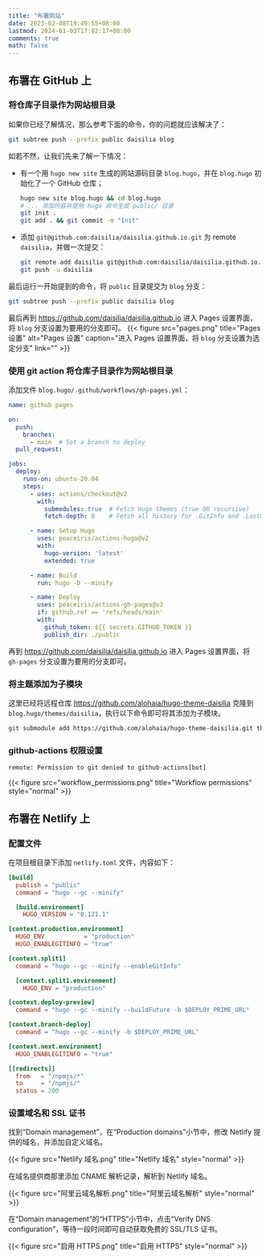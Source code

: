 ```yaml
---
title: "布署网站"
date: 2023-02-08T19:49:55+08:00
lastmod: 2024-01-03T17:02:17+08:00
comments: true
math: false
---
```


<!--more-->

## 布署在 GitHub 上

### 将仓库子目录作为网站根目录

如果你已经了解情况，那么参考下面的命令，你的问题就应该解决了：

```bash
git subtree push --prefix public daisilia blog
```

如若不然，让我们先来了解一下情况：

- 有一个用 `hugo new site` 生成的网站源码目录 `blog.hugo`，并在 `blog.hugo` 初始化了一个 GitHub 仓库；
    ```bash
    hugo new site blog.hugo && cd blog.hugo
    # ... 添加内容并使用 hugo 命令生成 public/ 目录
    git init .
    git add . && git commit -m "Init"
    ```
- 添加 `git@github.com:daisilia/daisilia.github.io.git` 为 remote `daisilia`，并做一次提交：
    ```bash
    git remote add daisilia git@github.com:daisilia/daisilia.github.io.git
    git push -u daisilia
    ```

最后运行一开始提到的命令，将 `public` 目录提交为 `blog` 分支：

```bash
git subtree push --prefix public daisilia blog
```

最后再到 https://github.com/daisilia/daisilia.github.io 进入 Pages 设置界面，将 `blog` 分支设置为要用的分支即可。
{{< figure src="pages.png" title="Pages 设置" alt="Pages 设置" caption="进入 Pages 设置界面，将 `blog` 分支设置为选定分支" link="" >}}

### 使用 git action 将仓库子目录作为网站根目录

添加文件 `blog.hugo/.github/workflows/gh-pages.yml`：

```yaml
name: github pages

on:
  push:
    branches:
      - main  # Set a branch to deploy
  pull_request:

jobs:
  deploy:
    runs-on: ubuntu-20.04
    steps:
      - uses: actions/checkout@v2
        with:
          submodules: true  # Fetch Hugo themes (true OR recursive)
          fetch-depth: 0    # Fetch all history for .GitInfo and .Lastmod

      - name: Setup Hugo
        uses: peaceiris/actions-hugo@v2
        with:
          hugo-version: 'latest'
          extended: true

      - name: Build
        run: hugo -D --minify

      - name: Deploy
        uses: peaceiris/actions-gh-pages@v3
        if: github.ref == 'refs/heads/main'
        with:
          github_token: ${{ secrets.GITHUB_TOKEN }}
          publish_dir: ./public
```

再到 https://github.com/daisilia/daisilia.github.io 进入 Pages 设置界面，将 `gh-pages` 分支设置为要用的分支即可。

### 将主题添加为子模块

这里已经将远程仓库 https://github.com/alohaia/hugo-theme-daisilia 克隆到 `blog.hugo/themes/daisilia`，执行以下命令即可将其添加为子模块。

```bash
git submodule add https://github.com/alohaia/hugo-theme-daisilia.git themes/daisilia
```

### github-actions 权限设置

```xxx
remote: Permission to git denied to github-actions[bot]
```

{{< figure src="workflow_permissions.png" title="Workflow permissions" style="normal" >}}

## 布署在 Netlify 上

### 配置文件

在项目根目录下添加 `netlify.toml` 文件，内容如下：

```toml
[build]
  publish = "public"
  command = "hugo --gc --minify"

  [build.environment]
    HUGO_VERSION = "0.121.1"

[context.production.environment]
  HUGO_ENV           = "production"
  HUGO_ENABLEGITINFO = "true"

[context.split1]
  command = "hugo --gc --minify --enableGitInfo"

  [context.split1.environment]
    HUGO_ENV = "production"

[context.deploy-preview]
  command = "hugo --gc --minify --buildFuture -b $DEPLOY_PRIME_URL"

[context.branch-deploy]
  command = "hugo --gc --minify -b $DEPLOY_PRIME_URL"

[context.next.environment]
  HUGO_ENABLEGITINFO = "true"

[[redirects]]
  from   = "/npmjs/*"
  to     = "/npmjs/"
  status = 200
```

### 设置域名和 SSL 证书

找到“Domain management”，在“Production domains”小节中，修改 Netlify 提供的域名，并添加自定义域名。

{{< figure src="Netlify 域名.png" title="Netlify 域名" style="normal" >}}

在域名提供商那里添加 CNAME 解析记录，解析到 Netlify 域名。

{{< figure src="阿里云域名解析.png" title="阿里云域名解析" style="normal" >}}

在“Domain management”的“HTTPS”小节中，点击“Verify DNS configuration”，等待一段时间即可自动获取免费的 SSL/TLS 证书。

{{< figure src="启用 HTTPS.png" title="启用 HTTPS" style="normal" >}}


